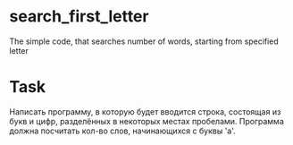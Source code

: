 # search_first_letter
The simple code, that searches number of words, starting from specified letter

# Task
Написать программу, в которую будет вводится строка, состоящая из букв и цифр, разделённых в некоторых местах пробелами. Программа должна посчитать кол-во слов, начинающихся с буквы 'а'.
